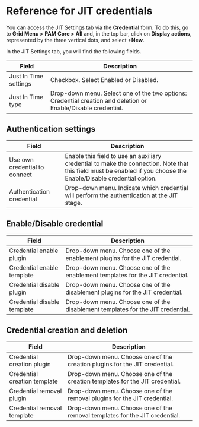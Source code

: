 # Reference for JIT credentials

You can access the JIT Settings tab via the **Credential** form. To do this, go to **Grid Menu > PAM Core > All** and, in the top bar, click on **Display actions**, represented by the three vertical dots, and select **+New**.

In the JIT Settings tab, you will find the following fields.

| Field | Description |
| --- | --- |
| Just In Time settings | Checkbox. Select Enabled or Disabled. |
| Just In Time type | Drop-down menu. Select one of the two options: Credential creation and deletion or Enable/Disable credential. |

## Authentication settings

| Field | Description |
| --- | --- |
| Use own credential to connect | Enable this field to use an auxiliary credential to make the connection. Note that this field must be enabled if you choose the Enable/Disable credential option. |
| Authentication credential | Drop-down menu. Indicate which credential will perform the authentication at the JIT stage. |

## Enable/Disable credential

| Field | Description |
| --- | --- |
| Credential enable plugin | Drop-down menu. Choose one of the enablement plugins for the JIT credential. |
| Credential enable template | Drop-down menu. Choose one of the enablement templates for the JIT credential. |
| Credential disable plugin | Drop-down menu. Choose one of the disablement plugins for the JIT credential. |
| Credential disable template | Drop-down menu. Choose one of the disablement templates for the JIT credential. |

## Credential creation and deletion

| Field | Description |
| --- | --- |
| Credential creation plugin | Drop-down menu. Choose one of the creation plugins for the JIT credential. |
| Credential creation template | Drop-down menu. Choose one of the creation templates for the JIT credential. |
| Credential removal plugin | Drop-down menu. Choose one of the removal plugins for the JIT credential. |
| Credential removal template | Drop-down menu. Choose one of the removal templates for the JIT credential. |